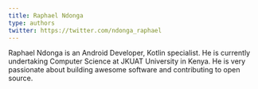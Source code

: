 ```yaml
---
title: Raphael Ndonga
type: authors
twitter: https://twitter.com/ndonga_raphael
---
```

Raphael Ndonga is an Android Developer, Kotlin specialist. He is currently undertaking Computer Science at JKUAT University in Kenya. He is very passionate about building awesome software and contributing to open source.

